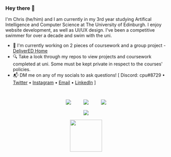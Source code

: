 ### Hey there 👋

I'm Chris (he/him) and I am currently in my 3rd year studying Artifical Intelligence and Computer Science at The University of Edinburgh. I enjoy website development, as well as UI/UX design. I've been a competitive swimmer for over a decade and swim with the uni.

- :pushpin: I'm currently working on 2 pieces of coursework and a group project - [DeliverED Home](https://github.com/DeliverED-Home)
- :mag: Take a look through my repos to view projects and coursework completed at uni. Some must be kept private in respect to the courses' policies.
- :mailbox_with_mail: DM me on any of my socials to ask questions! [ Discord: cpu#8729 • [Twitter](https://twitter.com/chris_jpm) • [Instagram](https://instagram.com/cpudev) • [Email](mailto:chrispercevalmaxwell@gmail.com) • [LinkedIn](https://linkedin.com/in/chris-jpm) ]

<br />

<p align='center'>
  <img src="https://badges.pufler.dev/years/cpuved/"/>
  <span>⠀⠀⠀</span>
  <img src="https://badges.pufler.dev/commits/monthly/cpuved"/>
  <span>⠀⠀⠀</span>
  <img src="https://badges.pufler.dev/visits/cpuved/cpuved"/> 
</p>

<p align='center'>
  <img src="https://badges.pufler.dev/contributors/cpuved/cpuved?size=56&padding=5&bots=true"/>
</p>

<p align="center">
  <img height="100" wdith="100" src="https://mir-s3-cdn-cf.behance.net/project_modules/disp/35771931234507.564a1d2403b3a.gif">
</p>
